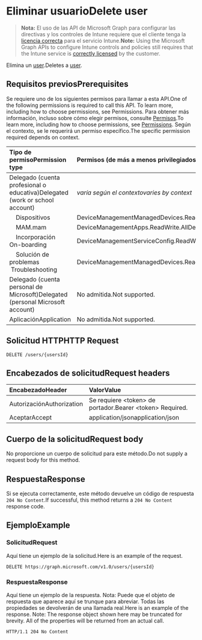 # <a name="delete-user"></a><span data-ttu-id="88004-101">Eliminar usuario</span><span class="sxs-lookup"><span data-stu-id="88004-101">Delete user</span></span>

> <span data-ttu-id="88004-102">**Nota:** El uso de las API de Microsoft Graph para configurar las directivas y los controles de Intune requiere que el cliente tenga la [licencia correcta](https://go.microsoft.com/fwlink/?linkid=839381) para el servicio Intune.</span><span class="sxs-lookup"><span data-stu-id="88004-102">**Note:** Using the Microsoft Graph APIs to configure Intune controls and policies still requires that the Intune service is [correctly licensed](https://go.microsoft.com/fwlink/?linkid=839381) by the customer.</span></span>

<span data-ttu-id="88004-103">Elimina un [user](../resources/intune_shared_user.md).</span><span class="sxs-lookup"><span data-stu-id="88004-103">Deletes a [user](../resources/intune_shared_user.md).</span></span>
## <a name="prerequisites"></a><span data-ttu-id="88004-104">Requisitos previos</span><span class="sxs-lookup"><span data-stu-id="88004-104">Prerequisites</span></span>
<span data-ttu-id="88004-105">Se requiere uno de los siguientes permisos para llamar a esta API.</span><span class="sxs-lookup"><span data-stu-id="88004-105">One of the following permissions is required to call this API. To learn more, including how to choose permissions, see Permissions.</span></span> <span data-ttu-id="88004-106">Para obtener más información, incluso sobre cómo elegir permisos, consulte [Permisos](../../../concepts/permissions_reference.md).</span><span class="sxs-lookup"><span data-stu-id="88004-106">To learn more, including how to choose permissions, see [Permissions](../../../concepts/permissions_reference.md).</span></span>  <span data-ttu-id="88004-107">Según el contexto, se le requerirá un permiso específico.</span><span class="sxs-lookup"><span data-stu-id="88004-107">The specific permission required depends on context.</span></span>

|<span data-ttu-id="88004-108">Tipo de permiso</span><span class="sxs-lookup"><span data-stu-id="88004-108">Permission type</span></span>|<span data-ttu-id="88004-109">Permisos (de más a menos privilegiados)</span><span class="sxs-lookup"><span data-stu-id="88004-109">Permissions (from most to least privileged)</span></span>|
|:---|:---|
|<span data-ttu-id="88004-110">Delegado (cuenta profesional o educativa)</span><span class="sxs-lookup"><span data-stu-id="88004-110">Delegated (work or school account)</span></span>| <span data-ttu-id="88004-111">_varía según el contexto_</span><span class="sxs-lookup"><span data-stu-id="88004-111">_varies by context_</span></span>|
| <span data-ttu-id="88004-112">&nbsp; &nbsp; Dispositivos</span><span class="sxs-lookup"><span data-stu-id="88004-112">&nbsp;&nbsp;</span></span> | <span data-ttu-id="88004-113">DeviceManagementManagedDevices.ReadWrite.All</span><span class="sxs-lookup"><span data-stu-id="88004-113">DeviceManagementManagedDevices.ReadWrite.All</span></span> |
| <span data-ttu-id="88004-114">&nbsp; &nbsp; MAM</span><span class="sxs-lookup"><span data-stu-id="88004-114">.mam</span></span> | <span data-ttu-id="88004-115">DeviceManagementApps.ReadWrite.All</span><span class="sxs-lookup"><span data-stu-id="88004-115">DeviceManagementApps.ReadWrite.All</span></span> |
| <span data-ttu-id="88004-116">&nbsp; &nbsp; Incorporación</span><span class="sxs-lookup"><span data-stu-id="88004-116">&nbsp; &nbsp; On-boarding</span></span> | <span data-ttu-id="88004-117">DeviceManagementServiceConfig.ReadWrite.All</span><span class="sxs-lookup"><span data-stu-id="88004-117">DeviceManagementServiceConfig.ReadWrite.All</span></span> |
| <span data-ttu-id="88004-118">&nbsp; &nbsp; Solución de problemas</span><span class="sxs-lookup"><span data-stu-id="88004-118">&nbsp; &nbsp;Troubleshooting</span></span> | <span data-ttu-id="88004-119">DeviceManagementManagedDevices.ReadWrite.All</span><span class="sxs-lookup"><span data-stu-id="88004-119">DeviceManagementManagedDevices.ReadWrite.All</span></span> |
|<span data-ttu-id="88004-120">Delegado (cuenta personal de Microsoft)</span><span class="sxs-lookup"><span data-stu-id="88004-120">Delegated (personal Microsoft account)</span></span>|<span data-ttu-id="88004-121">No admitida.</span><span class="sxs-lookup"><span data-stu-id="88004-121">Not supported.</span></span>|
|<span data-ttu-id="88004-122">Aplicación</span><span class="sxs-lookup"><span data-stu-id="88004-122">Application</span></span>|<span data-ttu-id="88004-123">No admitida.</span><span class="sxs-lookup"><span data-stu-id="88004-123">Not supported.</span></span>|

## <a name="http-request"></a><span data-ttu-id="88004-124">Solicitud HTTP</span><span class="sxs-lookup"><span data-stu-id="88004-124">HTTP Request</span></span>
<!-- {
  "blockType": "ignored"
}
-->
``` http
DELETE /users/{usersId}
```

## <a name="request-headers"></a><span data-ttu-id="88004-125">Encabezados de solicitud</span><span class="sxs-lookup"><span data-stu-id="88004-125">Request headers</span></span>
|<span data-ttu-id="88004-126">Encabezado</span><span class="sxs-lookup"><span data-stu-id="88004-126">Header</span></span>|<span data-ttu-id="88004-127">Valor</span><span class="sxs-lookup"><span data-stu-id="88004-127">Value</span></span>|
|:---|:---|
|<span data-ttu-id="88004-128">Autorización</span><span class="sxs-lookup"><span data-stu-id="88004-128">Authorization</span></span>|<span data-ttu-id="88004-129">Se requiere &lt;token&gt; de portador.</span><span class="sxs-lookup"><span data-stu-id="88004-129">Bearer &lt;token&gt; Required.</span></span>|
|<span data-ttu-id="88004-130">Aceptar</span><span class="sxs-lookup"><span data-stu-id="88004-130">Accept</span></span>|<span data-ttu-id="88004-131">application/json</span><span class="sxs-lookup"><span data-stu-id="88004-131">application/json</span></span>|

## <a name="request-body"></a><span data-ttu-id="88004-132">Cuerpo de la solicitud</span><span class="sxs-lookup"><span data-stu-id="88004-132">Request body</span></span>
<span data-ttu-id="88004-133">No proporcione un cuerpo de solicitud para este método.</span><span class="sxs-lookup"><span data-stu-id="88004-133">Do not supply a request body for this method.</span></span>

## <a name="response"></a><span data-ttu-id="88004-134">Respuesta</span><span class="sxs-lookup"><span data-stu-id="88004-134">Response</span></span>
<span data-ttu-id="88004-135">Si se ejecuta correctamente, este método devuelve un código de respuesta `204 No Content`.</span><span class="sxs-lookup"><span data-stu-id="88004-135">If successful, this method returns a `204 No Content` response code.</span></span>

## <a name="example"></a><span data-ttu-id="88004-136">Ejemplo</span><span class="sxs-lookup"><span data-stu-id="88004-136">Example</span></span>

### <a name="request"></a><span data-ttu-id="88004-137">Solicitud</span><span class="sxs-lookup"><span data-stu-id="88004-137">Request</span></span>
<span data-ttu-id="88004-138">Aquí tiene un ejemplo de la solicitud.</span><span class="sxs-lookup"><span data-stu-id="88004-138">Here is an example of the request.</span></span>

``` http
DELETE https://graph.microsoft.com/v1.0/users/{usersId}
```

### <a name="response"></a><span data-ttu-id="88004-139">Respuesta</span><span class="sxs-lookup"><span data-stu-id="88004-139">Response</span></span>
<span data-ttu-id="88004-p102">Aquí tiene un ejemplo de la respuesta. Nota: Puede que el objeto de respuesta que aparece aquí se trunque para abreviar. Todas las propiedades se devolverán de una llamada real.</span><span class="sxs-lookup"><span data-stu-id="88004-p102">Here is an example of the response. Note: The response object shown here may be truncated for brevity. All of the properties will be returned from an actual call.</span></span>

``` http
HTTP/1.1 204 No Content
```



